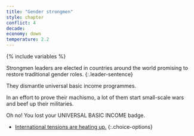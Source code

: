 ```yaml
---
title: "Gender strongmen"
style: chapter
conflict: 4
decade: 
economy: down
temperature: 2.2
---
```


{% include variables %}

Strongmen leaders are elected in countries around the world promising to restore traditional gender roles.
{:.leader-sentence}

They dismantle universal basic income programmes.

In an effort to prove their machismo, a lot of them start small-scale wars and beef up their militaries.

Oh no! You lost your UNIVERSAL BASIC INCOME badge.

- [International tensions are heating up.](chapter_global-south-uprising-and-climate-wars.html)
{:.choice-options}
